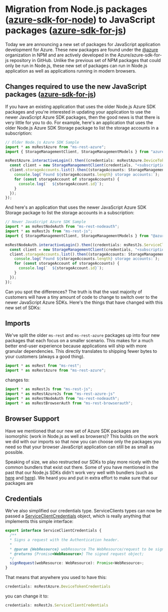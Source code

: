# Migration from Node.js packages ([azure-sdk-for-node](https://github.com/Azure/azure-sdk-for-node)) to JavaScript packages ([azure-sdk-for-js](https://github.com/Azure/azure-sdk-for-js))

Today we are announcing a new set of packages for JavaScript application development for Azure. These new packages are found under the [@azure](https://npmjs.com/packages) organization in NPM and are actively developed in the Azure/azure-sdk-for-js repository in GitHub. Unlike the previous set of NPM packages that could only be run in Node.js, these new set of packages can run in Node.js application as well as applications running in modern browsers.

## Changes required to use the new JavaScript packages ([azure-sdk-for-js](https://github.com/Azure/azure-sdk-for-js))

If you have an existing application that uses the older Node.js Azure SDK packages and you're interested in updating your application to use the newer JavaScript Azure SDK packages, then the good news is that there is very little for you to do. For example, here's an application that uses the older Node.js Azure SDK Storage package to list the storage accounts in a subscription:

```TypeScript
// Older Node.js Azure SDK Sample
import * as msRestAzure from "ms-rest-azure";
import { StorageManagementClient, StorageManagementModels } from "azure-arm-storage";

msRestAzure.interactiveLogin().then((credentials: msRestAzure.DeviceTokenCredentials) => {
  const client = new StorageManagementClient(credentials, "<subscription-id>");
  client.storageAccounts.list().then((storageAccounts: StorageManagementModels.StorageAccountListResult) => {
    console.log(`Found ${storageAccounts.length} storage accounts:`);
    for (const storageAccount of storageAccounts) {
      console.log(`  ${storageAccount.id}`);
    }
  });
});
```

And here's an application that uses the newer JavaScript Azure SDK Storage package to list the storage accounts in a subscription:

```TypeScript
// Newer JavaScript Azure SDK Sample
import * as msRestNodeAuth from "ms-rest-nodeauth";
import * as msRestJs from "ms-rest-js";
import { StorageManagementClient, StorageManagementModels } from "@azure/arm-storage";

msRestNodeAuth.interactiveLogin().then((credentials: msRestJs.ServiceClientCredentials) => {
  const client = new StorageManagementClient(credentials, "<subscription-id>");
  client.storageAccounts.list().then((storageAccounts: StorageManagementModels.StorageAccountListResult) => {
    console.log(`Found ${storageAccounts.length} storage accounts:`);
    for (const storageAccount of storageAccounts) {
      console.log(`  ${storageAccount.id}`);
    }
  });
});
```

Can you spot the differences? The truth is that the vast majority of customers will have a tiny amount of code to change to switch over to the newer JavaScript Azure SDKs. Here's the things that have changed with this new set of SDKs:

## Imports

We've split the older `ms-rest` and `ms-rest-azure` packages up into four new packages that each focus on a smaller scenario. This makes for a much better end-user experience because applications will ship with more granular dependencies. This directly translates to shipping fewer bytes to your customers (always a good thing).

```TypeScript
import * as msRest from "ms-rest";
import * as msRestAzure from "ms-rest-azure";
```

changes to:

```TypeScript
import * as msRestJs from "ms-rest-js";
import * as msRestAzureJs from "ms-rest-azure-js"
import * as msRestNodeAuth from "ms-rest-nodeauth";
import * as msRestBrowserAuth from "ms-rest-browserauth";
```

## Browser Support

Have we mentioned that our new set of Azure SDK packages are isomorphic (work in Node.js as well as browsers)? This builds on the work we did with our imports so that now you can choose only the packages you need so that your browser JavaScript application can still be as small as possible.

Speaking of size, we also restructed our SDKs to play more nicely with the common bundlers that exist out there. Some of you have mentioned in the past that our Node.js SDKs didn't work very well with bundlers (such as [here](https://github.com/Azure/azure-sdk-for-node/issues/2398) and [here](https://github.com/Azure/azure-sdk-for-node/issues/1631)). We heard you and put in extra effort to make sure that our packages are 

## Credentials
We've also simplified our credentials type. ServiceClients types can now be passed a [ServiceClientCredentials](https://github.com/Azure/ms-rest-js/blob/master/lib/credentials/serviceClientCredentials.ts) object, which is really anything that implements this simple interface:

```TypeScript
export interface ServiceClientCredentials {
  /**
  * Signs a request with the Authentication header.
  *
  * @param {WebResource} webResource The WebResource/request to be signed.
  * @returns {Promise<WebResource>} The signed request object;
  */
  signRequest(webResource: WebResource): Promise<WebResource>;
}
```

That means that anywhere you used to have this:

```TypeScript
credentials: msRestAzure.DeviceTokenCredentials
```

you can change it to:

```TypeScript
credentials: msRestJs.ServiceClientCredentials
```
